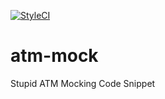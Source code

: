 [![StyleCI](https://github.styleci.io/repos/126861813/shield?branch=master)](https://github.styleci.io/repos/126861813)

# atm-mock
Stupid ATM Mocking Code Snippet

